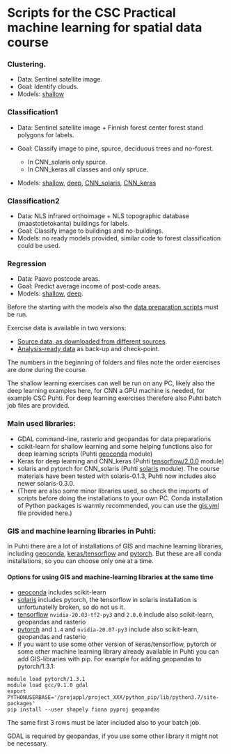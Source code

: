 
# Scripts for the CSC Practical machine learning for spatial data course

### Clustering. 
* Data: Sentinel satellite image. 
* Goal: Identify clouds.
* Models: [shallow](02_shallows/04_clustering.py)

### Classification1
* Data: Sentinel satellite image + Finnish forest center forest stand polygons for labels.
* Goal: Classify image to pine, spurce, deciduous trees and no-forest. 
    * In CNN_solaris only spurce.
    * In CNN_keras all classes and only spruce.

* Models: [shallow](02_shallows/05_classification.py), [deep](03_deep/07_deepClassification.py), [CNN_solaris](04_cnn_solaris), [CNN_keras](05_cnn_keras)

### Classification2
* Data: NLS infrared orthoimage + NLS topographic database (maastotietokanta) buildings for labels.
* Goal: Classify image to buildings and no-buildings. 
* Models: no ready models provided, similar code to forest classification could be used.

### Regression
* Data: Paavo postcode areas.
* Goal: Predict average income of post-code areas.
* Models: [shallow](02_shallows/03_regression.py), [deep](03_deep/06_deepRegression.py).

Before the starting with the models also the [data preparation scripts](01_data_preparation) must be run.

Exercise data is available in two versions:
* [Source data, as downloaded from different sources](https://a3s.fi/gis-courses/GIS_ML_course_data.zip). 
* [Analysis-ready data](https://a3s.fi/gis-courses/GIS_ML_course_data_prepared.zip) as back-up and check-point. 

The numbers in the beginning of folders and files note the order exercises are done during the course.

The shallow learning exercises can well be run on any PC, likely also the deep learning examples here, for CNN a GPU machine is needed, for example CSC Puhti. For deep learning exercises therefore also Puhti batch job files are provided. 

### Main used libraries:
* GDAL command-line, rasterio and geopandas for data preparations
* scikit-learn for shallow learning and some helping functions also for deep learning scripts (Puhti [geoconda](https://docs.csc.fi/apps/geoconda/) module)
* Keras for deep learning and CNN_keras (Puhti [tensorflow/2.0.0](https://docs.csc.fi/apps/tensorflow/) module)
* solaris and pytorch for CNN_solaris (Puhti [solaris](https://docs.csc.fi/apps/solaris/) module). The course materials have been tested with solaris-0.1.3, Puhti now includes also newer solaris-0.3.0.
* (There are also some minor libraries used, so check the imports of scripts before doing the installations to your own PC. Conda installation of Python packages is warmly recommended, you can use the [gis.yml](gis.yml) file provided here.)

### GIS and machine learning libraries in Puhti:
In Puhti there are a lot of installations of GIS and machine learning libraries, including [geoconda](https://docs.csc.fi/apps/geoconda/), [keras/tensorflow](https://docs.csc.fi/apps/tensorflow/) and [pytorch](https://docs.csc.fi/apps/pytorch/). But these are all conda installations, so you can choose only one at a time.

#### Options for using GIS and machine-learning libraries at the same time
* [geoconda](https://docs.csc.fi/apps/geoconda/) includes scikit-learn 
* [solaris](https://docs.csc.fi/apps/solaris/) includes pytorch, the tensorflow in solaris installation is unfortunatelly broken, so do not us it.
* [tensorflow](https://docs.csc.fi/apps/tensorflow/) `nvidia-20.03-tf2-py3` and `2.0.0` include also scikit-learn, geopandas and rasterio
* [pytorch](https://docs.csc.fi/apps/pytorch/) and `1.4` and `nvidia-20.07-py3` include also scikit-learn, geopandas and rasterio
* If you want to use some other version of keras/tensorflow, pytorch or some other machine learning library already available in Puhti you can add GIS-libraries with pip. For example for adding geopandas to pytorch/1.3.1:

```
module load pytorch/1.3.1
module load gcc/9.1.0 gdal
export PYTHONUSERBASE='/projappl/project_XXX/python_pip/lib/python3.7/site-packages'
pip install --user shapely fiona pyproj geopandas
```

The same first 3 rows must be later included also to your batch job.

GDAL is required by geopandas, if you use some other library it might not be necessary.
